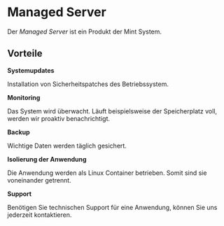 # Managed Server
Der *Managed Server* ist ein Produkt der Mint System.

## Vorteile

**Systemupdates**

Installation von Sicherheitspatches des Betriebssystem.

**Monitoring**

Das System wird überwacht. Läuft beispielsweise der Speicherplatz voll, werden wir proaktiv benachrichtigt.

**Backup**

Wichtige Daten werden täglich gesichert.

**Isolierung der Anwendung**

Die Anwendung werden als Linux Container betrieben. Somit sind sie voneinander getrennt.

**Support**

Benötigen Sie technischen Support für eine Anwendung, können Sie uns jederzeit kontaktieren.